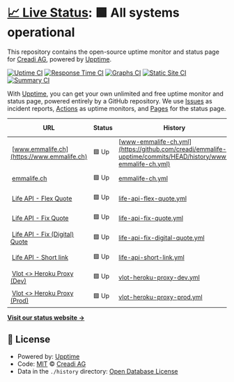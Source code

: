 # [📈 Live Status](https://creadi.github.io/emmalife-upptime): <!--live status--> **🟩 All systems operational**

This repository contains the open-source uptime monitor and status page for [Creadi AG](https://www.creadi.ch), powered by [Upptime](https://github.com/upptime/upptime).

[![Uptime CI](https://github.com/creadi/emmalife-upptime/workflows/Uptime%20CI/badge.svg)](https://github.com/upptime/upptime/actions?query=workflow%3A%22Uptime+CI%22)
[![Response Time CI](https://github.com/creadi/emmalife-upptime/workflows/Response%20Time%20CI/badge.svg)](https://github.com/upptime/upptime/actions?query=workflow%3A%22Response+Time+CI%22)
[![Graphs CI](https://github.com/creadi/emmalife-upptime/workflows/Graphs%20CI/badge.svg)](https://github.com/upptime/upptime/actions?query=workflow%3A%22Graphs+CI%22)
[![Static Site CI](https://github.com/creadi/emmalife-upptime/workflows/Static%20Site%20CI/badge.svg)](https://github.com/upptime/upptime/actions?query=workflow%3A%22Static+Site+CI%22)
[![Summary CI](https://github.com/creadi/emmalife-upptime/workflows/Summary%20CI/badge.svg)](https://github.com/upptime/upptime/actions?query=workflow%3A%22Summary+CI%22)

With [Upptime](https://upptime.js.org), you can get your own unlimited and free uptime monitor and status page, powered entirely by a GitHub repository. We use [Issues](https://github.com/creadi/emmalife-upptime/issues) as incident reports, [Actions](https://github.com/creadi/emmalife-upptime/actions) as uptime monitors, and [Pages](https://creadi.github.io/emmalife-upptime) for the status page.

<!--start: status pages-->
<!-- This summary is generated by Upptime (https://github.com/upptime/upptime) -->
<!-- Do not edit this manually, your changes will be overwritten -->
<!-- prettier-ignore -->
| URL | Status | History | Response Time | Uptime |
| --- | ------ | ------- | ------------- | ------ |
| <img alt="" src="https://www.emmalife.ch/favicon.ico" height="13"> [www.emmalife.ch](https://www.emmalife.ch) | 🟩 Up | [www-emmalife-ch.yml](https://github.com/creadi/emmalife-upptime/commits/HEAD/history/www-emmalife-ch.yml) | <details><summary><img alt="Response time graph" src="./graphs/www-emmalife-ch/response-time-week.png" height="20"> 338ms</summary><br><a href="https://creadi.github.io/emmalife-upptime/history/www-emmalife-ch"><img alt="Response time 325" src="https://img.shields.io/endpoint?url=https%3A%2F%2Fraw.githubusercontent.com%2Fcreadi%2Femmalife-upptime%2FHEAD%2Fapi%2Fwww-emmalife-ch%2Fresponse-time.json"></a><br><a href="https://creadi.github.io/emmalife-upptime/history/www-emmalife-ch"><img alt="24-hour response time 185" src="https://img.shields.io/endpoint?url=https%3A%2F%2Fraw.githubusercontent.com%2Fcreadi%2Femmalife-upptime%2FHEAD%2Fapi%2Fwww-emmalife-ch%2Fresponse-time-day.json"></a><br><a href="https://creadi.github.io/emmalife-upptime/history/www-emmalife-ch"><img alt="7-day response time 338" src="https://img.shields.io/endpoint?url=https%3A%2F%2Fraw.githubusercontent.com%2Fcreadi%2Femmalife-upptime%2FHEAD%2Fapi%2Fwww-emmalife-ch%2Fresponse-time-week.json"></a><br><a href="https://creadi.github.io/emmalife-upptime/history/www-emmalife-ch"><img alt="30-day response time 342" src="https://img.shields.io/endpoint?url=https%3A%2F%2Fraw.githubusercontent.com%2Fcreadi%2Femmalife-upptime%2FHEAD%2Fapi%2Fwww-emmalife-ch%2Fresponse-time-month.json"></a><br><a href="https://creadi.github.io/emmalife-upptime/history/www-emmalife-ch"><img alt="1-year response time 326" src="https://img.shields.io/endpoint?url=https%3A%2F%2Fraw.githubusercontent.com%2Fcreadi%2Femmalife-upptime%2FHEAD%2Fapi%2Fwww-emmalife-ch%2Fresponse-time-year.json"></a></details> | <details><summary><a href="https://creadi.github.io/emmalife-upptime/history/www-emmalife-ch">100.00%</a></summary><a href="https://creadi.github.io/emmalife-upptime/history/www-emmalife-ch"><img alt="All-time uptime 100.00%" src="https://img.shields.io/endpoint?url=https%3A%2F%2Fraw.githubusercontent.com%2Fcreadi%2Femmalife-upptime%2FHEAD%2Fapi%2Fwww-emmalife-ch%2Fuptime.json"></a><br><a href="https://creadi.github.io/emmalife-upptime/history/www-emmalife-ch"><img alt="24-hour uptime 100.00%" src="https://img.shields.io/endpoint?url=https%3A%2F%2Fraw.githubusercontent.com%2Fcreadi%2Femmalife-upptime%2FHEAD%2Fapi%2Fwww-emmalife-ch%2Fuptime-day.json"></a><br><a href="https://creadi.github.io/emmalife-upptime/history/www-emmalife-ch"><img alt="7-day uptime 100.00%" src="https://img.shields.io/endpoint?url=https%3A%2F%2Fraw.githubusercontent.com%2Fcreadi%2Femmalife-upptime%2FHEAD%2Fapi%2Fwww-emmalife-ch%2Fuptime-week.json"></a><br><a href="https://creadi.github.io/emmalife-upptime/history/www-emmalife-ch"><img alt="30-day uptime 100.00%" src="https://img.shields.io/endpoint?url=https%3A%2F%2Fraw.githubusercontent.com%2Fcreadi%2Femmalife-upptime%2FHEAD%2Fapi%2Fwww-emmalife-ch%2Fuptime-month.json"></a><br><a href="https://creadi.github.io/emmalife-upptime/history/www-emmalife-ch"><img alt="1-year uptime 100.00%" src="https://img.shields.io/endpoint?url=https%3A%2F%2Fraw.githubusercontent.com%2Fcreadi%2Femmalife-upptime%2FHEAD%2Fapi%2Fwww-emmalife-ch%2Fuptime-year.json"></a></details>
| <img alt="" src="https://www.emmalife.ch/favicon.ico" height="13"> [emmalife.ch](https://emmalife.ch) | 🟩 Up | [emmalife-ch.yml](https://github.com/creadi/emmalife-upptime/commits/HEAD/history/emmalife-ch.yml) | <details><summary><img alt="Response time graph" src="./graphs/emmalife-ch/response-time-week.png" height="20"> 255ms</summary><br><a href="https://creadi.github.io/emmalife-upptime/history/emmalife-ch"><img alt="Response time 290" src="https://img.shields.io/endpoint?url=https%3A%2F%2Fraw.githubusercontent.com%2Fcreadi%2Femmalife-upptime%2FHEAD%2Fapi%2Femmalife-ch%2Fresponse-time.json"></a><br><a href="https://creadi.github.io/emmalife-upptime/history/emmalife-ch"><img alt="24-hour response time 148" src="https://img.shields.io/endpoint?url=https%3A%2F%2Fraw.githubusercontent.com%2Fcreadi%2Femmalife-upptime%2FHEAD%2Fapi%2Femmalife-ch%2Fresponse-time-day.json"></a><br><a href="https://creadi.github.io/emmalife-upptime/history/emmalife-ch"><img alt="7-day response time 255" src="https://img.shields.io/endpoint?url=https%3A%2F%2Fraw.githubusercontent.com%2Fcreadi%2Femmalife-upptime%2FHEAD%2Fapi%2Femmalife-ch%2Fresponse-time-week.json"></a><br><a href="https://creadi.github.io/emmalife-upptime/history/emmalife-ch"><img alt="30-day response time 307" src="https://img.shields.io/endpoint?url=https%3A%2F%2Fraw.githubusercontent.com%2Fcreadi%2Femmalife-upptime%2FHEAD%2Fapi%2Femmalife-ch%2Fresponse-time-month.json"></a><br><a href="https://creadi.github.io/emmalife-upptime/history/emmalife-ch"><img alt="1-year response time 311" src="https://img.shields.io/endpoint?url=https%3A%2F%2Fraw.githubusercontent.com%2Fcreadi%2Femmalife-upptime%2FHEAD%2Fapi%2Femmalife-ch%2Fresponse-time-year.json"></a></details> | <details><summary><a href="https://creadi.github.io/emmalife-upptime/history/emmalife-ch">100.00%</a></summary><a href="https://creadi.github.io/emmalife-upptime/history/emmalife-ch"><img alt="All-time uptime 100.00%" src="https://img.shields.io/endpoint?url=https%3A%2F%2Fraw.githubusercontent.com%2Fcreadi%2Femmalife-upptime%2FHEAD%2Fapi%2Femmalife-ch%2Fuptime.json"></a><br><a href="https://creadi.github.io/emmalife-upptime/history/emmalife-ch"><img alt="24-hour uptime 100.00%" src="https://img.shields.io/endpoint?url=https%3A%2F%2Fraw.githubusercontent.com%2Fcreadi%2Femmalife-upptime%2FHEAD%2Fapi%2Femmalife-ch%2Fuptime-day.json"></a><br><a href="https://creadi.github.io/emmalife-upptime/history/emmalife-ch"><img alt="7-day uptime 100.00%" src="https://img.shields.io/endpoint?url=https%3A%2F%2Fraw.githubusercontent.com%2Fcreadi%2Femmalife-upptime%2FHEAD%2Fapi%2Femmalife-ch%2Fuptime-week.json"></a><br><a href="https://creadi.github.io/emmalife-upptime/history/emmalife-ch"><img alt="30-day uptime 100.00%" src="https://img.shields.io/endpoint?url=https%3A%2F%2Fraw.githubusercontent.com%2Fcreadi%2Femmalife-upptime%2FHEAD%2Fapi%2Femmalife-ch%2Fuptime-month.json"></a><br><a href="https://creadi.github.io/emmalife-upptime/history/emmalife-ch"><img alt="1-year uptime 100.00%" src="https://img.shields.io/endpoint?url=https%3A%2F%2Fraw.githubusercontent.com%2Fcreadi%2Femmalife-upptime%2FHEAD%2Fapi%2Femmalife-ch%2Fuptime-year.json"></a></details>
| <img alt="" src="https://www.emmalife.ch/favicon.ico" height="13"> [Life API - Flex Quote](https://dev.api.emmalife.ch/products/FxUf8OlzM/quotes) | 🟩 Up | [life-api-flex-quote.yml](https://github.com/creadi/emmalife-upptime/commits/HEAD/history/life-api-flex-quote.yml) | <details><summary><img alt="Response time graph" src="./graphs/life-api-flex-quote/response-time-week.png" height="20"> 510ms</summary><br><a href="https://creadi.github.io/emmalife-upptime/history/life-api-flex-quote"><img alt="Response time 534" src="https://img.shields.io/endpoint?url=https%3A%2F%2Fraw.githubusercontent.com%2Fcreadi%2Femmalife-upptime%2FHEAD%2Fapi%2Flife-api-flex-quote%2Fresponse-time.json"></a><br><a href="https://creadi.github.io/emmalife-upptime/history/life-api-flex-quote"><img alt="24-hour response time 389" src="https://img.shields.io/endpoint?url=https%3A%2F%2Fraw.githubusercontent.com%2Fcreadi%2Femmalife-upptime%2FHEAD%2Fapi%2Flife-api-flex-quote%2Fresponse-time-day.json"></a><br><a href="https://creadi.github.io/emmalife-upptime/history/life-api-flex-quote"><img alt="7-day response time 510" src="https://img.shields.io/endpoint?url=https%3A%2F%2Fraw.githubusercontent.com%2Fcreadi%2Femmalife-upptime%2FHEAD%2Fapi%2Flife-api-flex-quote%2Fresponse-time-week.json"></a><br><a href="https://creadi.github.io/emmalife-upptime/history/life-api-flex-quote"><img alt="30-day response time 524" src="https://img.shields.io/endpoint?url=https%3A%2F%2Fraw.githubusercontent.com%2Fcreadi%2Femmalife-upptime%2FHEAD%2Fapi%2Flife-api-flex-quote%2Fresponse-time-month.json"></a><br><a href="https://creadi.github.io/emmalife-upptime/history/life-api-flex-quote"><img alt="1-year response time 534" src="https://img.shields.io/endpoint?url=https%3A%2F%2Fraw.githubusercontent.com%2Fcreadi%2Femmalife-upptime%2FHEAD%2Fapi%2Flife-api-flex-quote%2Fresponse-time-year.json"></a></details> | <details><summary><a href="https://creadi.github.io/emmalife-upptime/history/life-api-flex-quote">100.00%</a></summary><a href="https://creadi.github.io/emmalife-upptime/history/life-api-flex-quote"><img alt="All-time uptime 100.00%" src="https://img.shields.io/endpoint?url=https%3A%2F%2Fraw.githubusercontent.com%2Fcreadi%2Femmalife-upptime%2FHEAD%2Fapi%2Flife-api-flex-quote%2Fuptime.json"></a><br><a href="https://creadi.github.io/emmalife-upptime/history/life-api-flex-quote"><img alt="24-hour uptime 100.00%" src="https://img.shields.io/endpoint?url=https%3A%2F%2Fraw.githubusercontent.com%2Fcreadi%2Femmalife-upptime%2FHEAD%2Fapi%2Flife-api-flex-quote%2Fuptime-day.json"></a><br><a href="https://creadi.github.io/emmalife-upptime/history/life-api-flex-quote"><img alt="7-day uptime 100.00%" src="https://img.shields.io/endpoint?url=https%3A%2F%2Fraw.githubusercontent.com%2Fcreadi%2Femmalife-upptime%2FHEAD%2Fapi%2Flife-api-flex-quote%2Fuptime-week.json"></a><br><a href="https://creadi.github.io/emmalife-upptime/history/life-api-flex-quote"><img alt="30-day uptime 100.00%" src="https://img.shields.io/endpoint?url=https%3A%2F%2Fraw.githubusercontent.com%2Fcreadi%2Femmalife-upptime%2FHEAD%2Fapi%2Flife-api-flex-quote%2Fuptime-month.json"></a><br><a href="https://creadi.github.io/emmalife-upptime/history/life-api-flex-quote"><img alt="1-year uptime 100.00%" src="https://img.shields.io/endpoint?url=https%3A%2F%2Fraw.githubusercontent.com%2Fcreadi%2Femmalife-upptime%2FHEAD%2Fapi%2Flife-api-flex-quote%2Fuptime-year.json"></a></details>
| <img alt="" src="https://www.emmalife.ch/favicon.ico" height="13"> [Life API - Fix Quote](https://dev.api.emmalife.ch/products/FxUf8OlzM/quotes) | 🟩 Up | [life-api-fix-quote.yml](https://github.com/creadi/emmalife-upptime/commits/HEAD/history/life-api-fix-quote.yml) | <details><summary><img alt="Response time graph" src="./graphs/life-api-fix-quote/response-time-week.png" height="20"> 120ms</summary><br><a href="https://creadi.github.io/emmalife-upptime/history/life-api-fix-quote"><img alt="Response time 128" src="https://img.shields.io/endpoint?url=https%3A%2F%2Fraw.githubusercontent.com%2Fcreadi%2Femmalife-upptime%2FHEAD%2Fapi%2Flife-api-fix-quote%2Fresponse-time.json"></a><br><a href="https://creadi.github.io/emmalife-upptime/history/life-api-fix-quote"><img alt="24-hour response time 92" src="https://img.shields.io/endpoint?url=https%3A%2F%2Fraw.githubusercontent.com%2Fcreadi%2Femmalife-upptime%2FHEAD%2Fapi%2Flife-api-fix-quote%2Fresponse-time-day.json"></a><br><a href="https://creadi.github.io/emmalife-upptime/history/life-api-fix-quote"><img alt="7-day response time 120" src="https://img.shields.io/endpoint?url=https%3A%2F%2Fraw.githubusercontent.com%2Fcreadi%2Femmalife-upptime%2FHEAD%2Fapi%2Flife-api-fix-quote%2Fresponse-time-week.json"></a><br><a href="https://creadi.github.io/emmalife-upptime/history/life-api-fix-quote"><img alt="30-day response time 128" src="https://img.shields.io/endpoint?url=https%3A%2F%2Fraw.githubusercontent.com%2Fcreadi%2Femmalife-upptime%2FHEAD%2Fapi%2Flife-api-fix-quote%2Fresponse-time-month.json"></a><br><a href="https://creadi.github.io/emmalife-upptime/history/life-api-fix-quote"><img alt="1-year response time 128" src="https://img.shields.io/endpoint?url=https%3A%2F%2Fraw.githubusercontent.com%2Fcreadi%2Femmalife-upptime%2FHEAD%2Fapi%2Flife-api-fix-quote%2Fresponse-time-year.json"></a></details> | <details><summary><a href="https://creadi.github.io/emmalife-upptime/history/life-api-fix-quote">100.00%</a></summary><a href="https://creadi.github.io/emmalife-upptime/history/life-api-fix-quote"><img alt="All-time uptime 100.00%" src="https://img.shields.io/endpoint?url=https%3A%2F%2Fraw.githubusercontent.com%2Fcreadi%2Femmalife-upptime%2FHEAD%2Fapi%2Flife-api-fix-quote%2Fuptime.json"></a><br><a href="https://creadi.github.io/emmalife-upptime/history/life-api-fix-quote"><img alt="24-hour uptime 100.00%" src="https://img.shields.io/endpoint?url=https%3A%2F%2Fraw.githubusercontent.com%2Fcreadi%2Femmalife-upptime%2FHEAD%2Fapi%2Flife-api-fix-quote%2Fuptime-day.json"></a><br><a href="https://creadi.github.io/emmalife-upptime/history/life-api-fix-quote"><img alt="7-day uptime 100.00%" src="https://img.shields.io/endpoint?url=https%3A%2F%2Fraw.githubusercontent.com%2Fcreadi%2Femmalife-upptime%2FHEAD%2Fapi%2Flife-api-fix-quote%2Fuptime-week.json"></a><br><a href="https://creadi.github.io/emmalife-upptime/history/life-api-fix-quote"><img alt="30-day uptime 100.00%" src="https://img.shields.io/endpoint?url=https%3A%2F%2Fraw.githubusercontent.com%2Fcreadi%2Femmalife-upptime%2FHEAD%2Fapi%2Flife-api-fix-quote%2Fuptime-month.json"></a><br><a href="https://creadi.github.io/emmalife-upptime/history/life-api-fix-quote"><img alt="1-year uptime 100.00%" src="https://img.shields.io/endpoint?url=https%3A%2F%2Fraw.githubusercontent.com%2Fcreadi%2Femmalife-upptime%2FHEAD%2Fapi%2Flife-api-fix-quote%2Fuptime-year.json"></a></details>
| <img alt="" src="https://www.emmalife.ch/favicon.ico" height="13"> [Life API - Fix (Digital) Quote](https://dev.api.emmalife.ch/products/NYrnfYEvk/quotes) | 🟩 Up | [life-api-fix-digital-quote.yml](https://github.com/creadi/emmalife-upptime/commits/HEAD/history/life-api-fix-digital-quote.yml) | <details><summary><img alt="Response time graph" src="./graphs/life-api-fix-digital-quote/response-time-week.png" height="20"> 394ms</summary><br><a href="https://creadi.github.io/emmalife-upptime/history/life-api-fix-digital-quote"><img alt="Response time 431" src="https://img.shields.io/endpoint?url=https%3A%2F%2Fraw.githubusercontent.com%2Fcreadi%2Femmalife-upptime%2FHEAD%2Fapi%2Flife-api-fix-digital-quote%2Fresponse-time.json"></a><br><a href="https://creadi.github.io/emmalife-upptime/history/life-api-fix-digital-quote"><img alt="24-hour response time 406" src="https://img.shields.io/endpoint?url=https%3A%2F%2Fraw.githubusercontent.com%2Fcreadi%2Femmalife-upptime%2FHEAD%2Fapi%2Flife-api-fix-digital-quote%2Fresponse-time-day.json"></a><br><a href="https://creadi.github.io/emmalife-upptime/history/life-api-fix-digital-quote"><img alt="7-day response time 394" src="https://img.shields.io/endpoint?url=https%3A%2F%2Fraw.githubusercontent.com%2Fcreadi%2Femmalife-upptime%2FHEAD%2Fapi%2Flife-api-fix-digital-quote%2Fresponse-time-week.json"></a><br><a href="https://creadi.github.io/emmalife-upptime/history/life-api-fix-digital-quote"><img alt="30-day response time 418" src="https://img.shields.io/endpoint?url=https%3A%2F%2Fraw.githubusercontent.com%2Fcreadi%2Femmalife-upptime%2FHEAD%2Fapi%2Flife-api-fix-digital-quote%2Fresponse-time-month.json"></a><br><a href="https://creadi.github.io/emmalife-upptime/history/life-api-fix-digital-quote"><img alt="1-year response time 431" src="https://img.shields.io/endpoint?url=https%3A%2F%2Fraw.githubusercontent.com%2Fcreadi%2Femmalife-upptime%2FHEAD%2Fapi%2Flife-api-fix-digital-quote%2Fresponse-time-year.json"></a></details> | <details><summary><a href="https://creadi.github.io/emmalife-upptime/history/life-api-fix-digital-quote">100.00%</a></summary><a href="https://creadi.github.io/emmalife-upptime/history/life-api-fix-digital-quote"><img alt="All-time uptime 100.00%" src="https://img.shields.io/endpoint?url=https%3A%2F%2Fraw.githubusercontent.com%2Fcreadi%2Femmalife-upptime%2FHEAD%2Fapi%2Flife-api-fix-digital-quote%2Fuptime.json"></a><br><a href="https://creadi.github.io/emmalife-upptime/history/life-api-fix-digital-quote"><img alt="24-hour uptime 100.00%" src="https://img.shields.io/endpoint?url=https%3A%2F%2Fraw.githubusercontent.com%2Fcreadi%2Femmalife-upptime%2FHEAD%2Fapi%2Flife-api-fix-digital-quote%2Fuptime-day.json"></a><br><a href="https://creadi.github.io/emmalife-upptime/history/life-api-fix-digital-quote"><img alt="7-day uptime 100.00%" src="https://img.shields.io/endpoint?url=https%3A%2F%2Fraw.githubusercontent.com%2Fcreadi%2Femmalife-upptime%2FHEAD%2Fapi%2Flife-api-fix-digital-quote%2Fuptime-week.json"></a><br><a href="https://creadi.github.io/emmalife-upptime/history/life-api-fix-digital-quote"><img alt="30-day uptime 100.00%" src="https://img.shields.io/endpoint?url=https%3A%2F%2Fraw.githubusercontent.com%2Fcreadi%2Femmalife-upptime%2FHEAD%2Fapi%2Flife-api-fix-digital-quote%2Fuptime-month.json"></a><br><a href="https://creadi.github.io/emmalife-upptime/history/life-api-fix-digital-quote"><img alt="1-year uptime 100.00%" src="https://img.shields.io/endpoint?url=https%3A%2F%2Fraw.githubusercontent.com%2Fcreadi%2Femmalife-upptime%2FHEAD%2Fapi%2Flife-api-fix-digital-quote%2Fuptime-year.json"></a></details>
| <img alt="" src="https://www.emmalife.ch/favicon.ico" height="13"> [Life API - Short link](https://api.life.creadi.ch/sl) | 🟩 Up | [life-api-short-link.yml](https://github.com/creadi/emmalife-upptime/commits/HEAD/history/life-api-short-link.yml) | <details><summary><img alt="Response time graph" src="./graphs/life-api-short-link/response-time-week.png" height="20"> 481ms</summary><br><a href="https://creadi.github.io/emmalife-upptime/history/life-api-short-link"><img alt="Response time 168" src="https://img.shields.io/endpoint?url=https%3A%2F%2Fraw.githubusercontent.com%2Fcreadi%2Femmalife-upptime%2FHEAD%2Fapi%2Flife-api-short-link%2Fresponse-time.json"></a><br><a href="https://creadi.github.io/emmalife-upptime/history/life-api-short-link"><img alt="24-hour response time 339" src="https://img.shields.io/endpoint?url=https%3A%2F%2Fraw.githubusercontent.com%2Fcreadi%2Femmalife-upptime%2FHEAD%2Fapi%2Flife-api-short-link%2Fresponse-time-day.json"></a><br><a href="https://creadi.github.io/emmalife-upptime/history/life-api-short-link"><img alt="7-day response time 481" src="https://img.shields.io/endpoint?url=https%3A%2F%2Fraw.githubusercontent.com%2Fcreadi%2Femmalife-upptime%2FHEAD%2Fapi%2Flife-api-short-link%2Fresponse-time-week.json"></a><br><a href="https://creadi.github.io/emmalife-upptime/history/life-api-short-link"><img alt="30-day response time 519" src="https://img.shields.io/endpoint?url=https%3A%2F%2Fraw.githubusercontent.com%2Fcreadi%2Femmalife-upptime%2FHEAD%2Fapi%2Flife-api-short-link%2Fresponse-time-month.json"></a><br><a href="https://creadi.github.io/emmalife-upptime/history/life-api-short-link"><img alt="1-year response time 191" src="https://img.shields.io/endpoint?url=https%3A%2F%2Fraw.githubusercontent.com%2Fcreadi%2Femmalife-upptime%2FHEAD%2Fapi%2Flife-api-short-link%2Fresponse-time-year.json"></a></details> | <details><summary><a href="https://creadi.github.io/emmalife-upptime/history/life-api-short-link">100.00%</a></summary><a href="https://creadi.github.io/emmalife-upptime/history/life-api-short-link"><img alt="All-time uptime 100.00%" src="https://img.shields.io/endpoint?url=https%3A%2F%2Fraw.githubusercontent.com%2Fcreadi%2Femmalife-upptime%2FHEAD%2Fapi%2Flife-api-short-link%2Fuptime.json"></a><br><a href="https://creadi.github.io/emmalife-upptime/history/life-api-short-link"><img alt="24-hour uptime 100.00%" src="https://img.shields.io/endpoint?url=https%3A%2F%2Fraw.githubusercontent.com%2Fcreadi%2Femmalife-upptime%2FHEAD%2Fapi%2Flife-api-short-link%2Fuptime-day.json"></a><br><a href="https://creadi.github.io/emmalife-upptime/history/life-api-short-link"><img alt="7-day uptime 100.00%" src="https://img.shields.io/endpoint?url=https%3A%2F%2Fraw.githubusercontent.com%2Fcreadi%2Femmalife-upptime%2FHEAD%2Fapi%2Flife-api-short-link%2Fuptime-week.json"></a><br><a href="https://creadi.github.io/emmalife-upptime/history/life-api-short-link"><img alt="30-day uptime 100.00%" src="https://img.shields.io/endpoint?url=https%3A%2F%2Fraw.githubusercontent.com%2Fcreadi%2Femmalife-upptime%2FHEAD%2Fapi%2Flife-api-short-link%2Fuptime-month.json"></a><br><a href="https://creadi.github.io/emmalife-upptime/history/life-api-short-link"><img alt="1-year uptime 100.00%" src="https://img.shields.io/endpoint?url=https%3A%2F%2Fraw.githubusercontent.com%2Fcreadi%2Femmalife-upptime%2FHEAD%2Fapi%2Flife-api-short-link%2Fuptime-year.json"></a></details>
| <img alt="" src="https://flow.swiss/favicon.ico" height="13"> [Vlot <> Heroku Proxy (Dev)](https://dev.vlot.api.emmalife.ch) | 🟩 Up | [vlot-heroku-proxy-dev.yml](https://github.com/creadi/emmalife-upptime/commits/HEAD/history/vlot-heroku-proxy-dev.yml) | <details><summary><img alt="Response time graph" src="./graphs/vlot-heroku-proxy-dev/response-time-week.png" height="20"> 625ms</summary><br><a href="https://creadi.github.io/emmalife-upptime/history/vlot-heroku-proxy-dev"><img alt="Response time 664" src="https://img.shields.io/endpoint?url=https%3A%2F%2Fraw.githubusercontent.com%2Fcreadi%2Femmalife-upptime%2FHEAD%2Fapi%2Fvlot-heroku-proxy-dev%2Fresponse-time.json"></a><br><a href="https://creadi.github.io/emmalife-upptime/history/vlot-heroku-proxy-dev"><img alt="24-hour response time 421" src="https://img.shields.io/endpoint?url=https%3A%2F%2Fraw.githubusercontent.com%2Fcreadi%2Femmalife-upptime%2FHEAD%2Fapi%2Fvlot-heroku-proxy-dev%2Fresponse-time-day.json"></a><br><a href="https://creadi.github.io/emmalife-upptime/history/vlot-heroku-proxy-dev"><img alt="7-day response time 625" src="https://img.shields.io/endpoint?url=https%3A%2F%2Fraw.githubusercontent.com%2Fcreadi%2Femmalife-upptime%2FHEAD%2Fapi%2Fvlot-heroku-proxy-dev%2Fresponse-time-week.json"></a><br><a href="https://creadi.github.io/emmalife-upptime/history/vlot-heroku-proxy-dev"><img alt="30-day response time 662" src="https://img.shields.io/endpoint?url=https%3A%2F%2Fraw.githubusercontent.com%2Fcreadi%2Femmalife-upptime%2FHEAD%2Fapi%2Fvlot-heroku-proxy-dev%2Fresponse-time-month.json"></a><br><a href="https://creadi.github.io/emmalife-upptime/history/vlot-heroku-proxy-dev"><img alt="1-year response time 664" src="https://img.shields.io/endpoint?url=https%3A%2F%2Fraw.githubusercontent.com%2Fcreadi%2Femmalife-upptime%2FHEAD%2Fapi%2Fvlot-heroku-proxy-dev%2Fresponse-time-year.json"></a></details> | <details><summary><a href="https://creadi.github.io/emmalife-upptime/history/vlot-heroku-proxy-dev">100.00%</a></summary><a href="https://creadi.github.io/emmalife-upptime/history/vlot-heroku-proxy-dev"><img alt="All-time uptime 100.00%" src="https://img.shields.io/endpoint?url=https%3A%2F%2Fraw.githubusercontent.com%2Fcreadi%2Femmalife-upptime%2FHEAD%2Fapi%2Fvlot-heroku-proxy-dev%2Fuptime.json"></a><br><a href="https://creadi.github.io/emmalife-upptime/history/vlot-heroku-proxy-dev"><img alt="24-hour uptime 100.00%" src="https://img.shields.io/endpoint?url=https%3A%2F%2Fraw.githubusercontent.com%2Fcreadi%2Femmalife-upptime%2FHEAD%2Fapi%2Fvlot-heroku-proxy-dev%2Fuptime-day.json"></a><br><a href="https://creadi.github.io/emmalife-upptime/history/vlot-heroku-proxy-dev"><img alt="7-day uptime 100.00%" src="https://img.shields.io/endpoint?url=https%3A%2F%2Fraw.githubusercontent.com%2Fcreadi%2Femmalife-upptime%2FHEAD%2Fapi%2Fvlot-heroku-proxy-dev%2Fuptime-week.json"></a><br><a href="https://creadi.github.io/emmalife-upptime/history/vlot-heroku-proxy-dev"><img alt="30-day uptime 100.00%" src="https://img.shields.io/endpoint?url=https%3A%2F%2Fraw.githubusercontent.com%2Fcreadi%2Femmalife-upptime%2FHEAD%2Fapi%2Fvlot-heroku-proxy-dev%2Fuptime-month.json"></a><br><a href="https://creadi.github.io/emmalife-upptime/history/vlot-heroku-proxy-dev"><img alt="1-year uptime 100.00%" src="https://img.shields.io/endpoint?url=https%3A%2F%2Fraw.githubusercontent.com%2Fcreadi%2Femmalife-upptime%2FHEAD%2Fapi%2Fvlot-heroku-proxy-dev%2Fuptime-year.json"></a></details>
| <img alt="" src="https://flow.swiss/favicon.ico" height="13"> [Vlot <> Heroku Proxy (Prod)](https://vlot.api.emmalife.ch) | 🟩 Up | [vlot-heroku-proxy-prod.yml](https://github.com/creadi/emmalife-upptime/commits/HEAD/history/vlot-heroku-proxy-prod.yml) | <details><summary><img alt="Response time graph" src="./graphs/vlot-heroku-proxy-prod/response-time-week.png" height="20"> 686ms</summary><br><a href="https://creadi.github.io/emmalife-upptime/history/vlot-heroku-proxy-prod"><img alt="Response time 670" src="https://img.shields.io/endpoint?url=https%3A%2F%2Fraw.githubusercontent.com%2Fcreadi%2Femmalife-upptime%2FHEAD%2Fapi%2Fvlot-heroku-proxy-prod%2Fresponse-time.json"></a><br><a href="https://creadi.github.io/emmalife-upptime/history/vlot-heroku-proxy-prod"><img alt="24-hour response time 398" src="https://img.shields.io/endpoint?url=https%3A%2F%2Fraw.githubusercontent.com%2Fcreadi%2Femmalife-upptime%2FHEAD%2Fapi%2Fvlot-heroku-proxy-prod%2Fresponse-time-day.json"></a><br><a href="https://creadi.github.io/emmalife-upptime/history/vlot-heroku-proxy-prod"><img alt="7-day response time 686" src="https://img.shields.io/endpoint?url=https%3A%2F%2Fraw.githubusercontent.com%2Fcreadi%2Femmalife-upptime%2FHEAD%2Fapi%2Fvlot-heroku-proxy-prod%2Fresponse-time-week.json"></a><br><a href="https://creadi.github.io/emmalife-upptime/history/vlot-heroku-proxy-prod"><img alt="30-day response time 673" src="https://img.shields.io/endpoint?url=https%3A%2F%2Fraw.githubusercontent.com%2Fcreadi%2Femmalife-upptime%2FHEAD%2Fapi%2Fvlot-heroku-proxy-prod%2Fresponse-time-month.json"></a><br><a href="https://creadi.github.io/emmalife-upptime/history/vlot-heroku-proxy-prod"><img alt="1-year response time 670" src="https://img.shields.io/endpoint?url=https%3A%2F%2Fraw.githubusercontent.com%2Fcreadi%2Femmalife-upptime%2FHEAD%2Fapi%2Fvlot-heroku-proxy-prod%2Fresponse-time-year.json"></a></details> | <details><summary><a href="https://creadi.github.io/emmalife-upptime/history/vlot-heroku-proxy-prod">100.00%</a></summary><a href="https://creadi.github.io/emmalife-upptime/history/vlot-heroku-proxy-prod"><img alt="All-time uptime 100.00%" src="https://img.shields.io/endpoint?url=https%3A%2F%2Fraw.githubusercontent.com%2Fcreadi%2Femmalife-upptime%2FHEAD%2Fapi%2Fvlot-heroku-proxy-prod%2Fuptime.json"></a><br><a href="https://creadi.github.io/emmalife-upptime/history/vlot-heroku-proxy-prod"><img alt="24-hour uptime 100.00%" src="https://img.shields.io/endpoint?url=https%3A%2F%2Fraw.githubusercontent.com%2Fcreadi%2Femmalife-upptime%2FHEAD%2Fapi%2Fvlot-heroku-proxy-prod%2Fuptime-day.json"></a><br><a href="https://creadi.github.io/emmalife-upptime/history/vlot-heroku-proxy-prod"><img alt="7-day uptime 100.00%" src="https://img.shields.io/endpoint?url=https%3A%2F%2Fraw.githubusercontent.com%2Fcreadi%2Femmalife-upptime%2FHEAD%2Fapi%2Fvlot-heroku-proxy-prod%2Fuptime-week.json"></a><br><a href="https://creadi.github.io/emmalife-upptime/history/vlot-heroku-proxy-prod"><img alt="30-day uptime 100.00%" src="https://img.shields.io/endpoint?url=https%3A%2F%2Fraw.githubusercontent.com%2Fcreadi%2Femmalife-upptime%2FHEAD%2Fapi%2Fvlot-heroku-proxy-prod%2Fuptime-month.json"></a><br><a href="https://creadi.github.io/emmalife-upptime/history/vlot-heroku-proxy-prod"><img alt="1-year uptime 100.00%" src="https://img.shields.io/endpoint?url=https%3A%2F%2Fraw.githubusercontent.com%2Fcreadi%2Femmalife-upptime%2FHEAD%2Fapi%2Fvlot-heroku-proxy-prod%2Fuptime-year.json"></a></details>

<!--end: status pages-->

[**Visit our status website →**](https://creadi.github.io/emmalife-upptime)

## 📄 License

- Powered by: [Upptime](https://github.com/upptime/upptime)
- Code: [MIT](./LICENSE) © [Creadi AG](https://www.creadi.ch)
- Data in the `./history` directory: [Open Database License](https://opendatacommons.org/licenses/odbl/1-0/)
